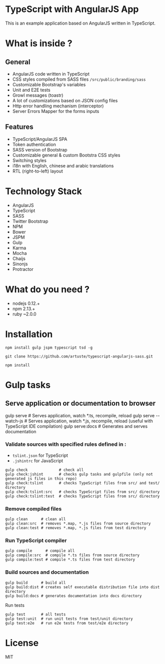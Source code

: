 # TypeScript with AngularJS App
This is an example application based on AngularJS written in TypeScript.

# What is inside ?
## General
* AngularJS code written in TypeScript
* CSS styles compiled from SASS files `/src/public/branding/sass` 
* Customizable Bootstrap's variables
* Unit and E2E tests
* Growl messages (toastr)
* A lot of customizations based on JSON config files
* Http error handling mechanism (interceptor)
* Server Errors Mapper for the forms inputs

## Features
* TypeScript/AngularJS SPA
* Token authentication
* SASS version of Bootstrap
* Customizable general & custom Bootstra CSS styles
* Switching styles
* i18n with English, chinese and arabic translations
* RTL (right-to-left) layout

# Technology Stack

* AngularJS
* TypeScript
* SASS
* Twitter Bootstrap
* NPM
* Bower
* JSPM
* Gulp
* Karma
* Mocha
* Chaijs
* Sinonjs
* Protractor

# What do you need ?
* nodejs 0.12.+
* npm 2.13.+
* ruby ~2.0.0

# Installation
```
npm install gulp jspm typescript tsd -g
```
```
git clone https://github.com/artuste/typescript-angularjs-sass.git
```
```
npm install
```

# Gulp tasks

## Serve application or documentation to browser

gulp serve            # Serves application, watch *.ts, recompile, reload
gulp serve --watch-js # Serves application, watch *.js, recompile, reload (useful with TypeScript IDE compilation)
gulp serve:docs       # Generates and serves documentation

### Validate sources with specified rules defined in :
* `tslint.json` for TypeScript
* `.jshintrc` for JavaScript
```
gulp check              # check all
gulp check:jshint       # checks gulp tasks and gulpfile (only not generated js files in this repo)
gulp check:tslint       # checks TypeScript files from src/ and test/ directory
gulp check:tslint:src   # checks TypeScript files from src/ directory
gulp check:tslint:test  # checks TypeScript files from src/ directory
```

### Remove compiled files
```
gulp clean      # clean all
gulp clean:src  # removes *.map, *.js files from source directory 
gulp clean:test # removes *.map, *.js files from test directory
```

### Run TypeScript compiler
```
gulp compile      # compile all
gulp compile:src  # compile *.ts files from source directory
gulp compile:test # compile *.ts files from test directory
```

### Build sources and documentation
```
gulp build      # build all
gulp build:dist # creates self executable distribution file into dist directory
gulp build:docs # generates documentation into docs directory
```
Run tests
```
gulp test       # all tests
gulp test:unit  # run unit tests from test/unit directory
gulp test:e2e   # run e2e tests from test/e2e directory
```

# License
MIT

